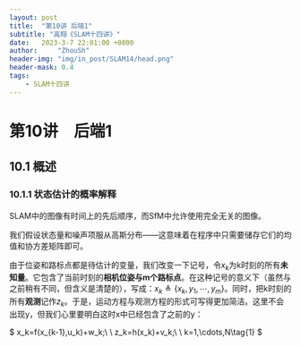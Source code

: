 ```yaml
---
layout: post
title:  "第10讲 后端1"
subtitle: "高翔《SLAM十四讲》"
date:   2023-3-7 22:01:00 +0800
author:     "ZhouSh"
header-img: "img/in_post/SLAM14/head.png"
header-mask: 0.4
tags:
    - SLAM十四讲
---
```

# 第10讲　后端1

## 10.1 概述

### 10.1.1 状态估计的概率解释

SLAM中的图像有时间上的先后顺序，而SfM中允许使用完全无关的图像。

我们假设状态量和噪声项服从高斯分布——这意味着在程序中只需要储存它们的均值和协方差矩阵即可。

由于位姿和路标点都是待估计的变量，我们改变一下记号，令$x_k$为k时刻的所有**未知量**。它包含了当前时刻的**相机位姿与m个路标点**。在这种记号的意义下（虽然与之前稍有不同，但含义是清楚的），写成：$x_k\triangleq\{x_k,y_1,\cdots,y_m \}$。同时，把k时刻的所有**观测**记作$z_k$。于是，运动方程与观测方程的形式可写得更加简洁。这里不会出现y，但我们心里要明白这时x中已经包含了之前的y：

$
x_k=f(x_{k-1},u_k)+w_k;\ \ z_k=h(x_k)+v_k;\ \ k=1,\cdots,N\tag{1}
$
